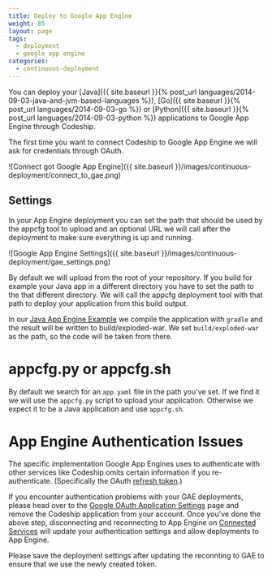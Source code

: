 ```yaml
---
title: Deploy to Google App Engine
weight: 85
layout: page
tags:
  - deployment
  - google app engine
categories:
  - continuous-deployment
---
```

You can deploy your [Java]({{ site.baseurl }}{% post_url languages/2014-09-03-java-and-jvm-based-languages %}), [Go]({{ site.baseurl }}{% post_url languages/2014-09-03-go %}) or [Python]({{ site.baseurl }}{% post_url languages/2014-09-03-python %}) applications to Google App Engine through Codeship.

The first time you want to connect Codeship to Google App Engine we will
ask for credentials through OAuth.

![Connect got Google App Engine]({{ site.baseurl }}/images/continuous-deployment/connect_to_gae.png)

## Settings

In your App Engine deployment you can set the path that should be used by
the appcfg tool to upload and an optional URL we will call after the deployment
to make sure everything is up and running.

![Google App Engine Settings]({{ site.baseurl }}/images/continuous-deployment/gae_settings.png)

By default we will upload from the root of your repository. If you build for
example your Java app in a different directory you have to set the path to the
that different directory. We will call the appcfg deployment tool with that path
to deploy your application from this build output.

In our [Java App Engine Example](https://github.com/CodeshipExamples/java-app-engine)
we compile the application with `gradle` and the result will be written to
build/exploded-war. We set `build/exploded-war` as the path, so the code will
be taken from there.

# appcfg.py or appcfg.sh

By default we search for an `app.yaml` file in the path you've set. If we
find it we will use the `appcfg.py` script to upload your application. Otherwise we
expect it to be a Java application and use `appcfg.sh`.

# App Engine Authentication Issues

The specific implementation Google App Engines uses to authenticate with other
services like Codeship omits certain information if you re-authenticate.
(Specifically the OAuth [refresh token](https://auth0.com/docs/refresh-token).)

If you encounter authentication problems with your GAE deployments,
please head over to the [Google OAuth Application Settings](https://security.google.com/settings/security/permissions)
page and remove the Codeship application from your account.
Once you've done the above step, disconnecting and reconnecting to App Engine
on [Connected Services](https://codeship.com/authentications) will update your authentication settings
and allow deployments to App Engine.

Please save the deployment settings after updating the reconnting to GAE to ensure that we use the newly created token.
